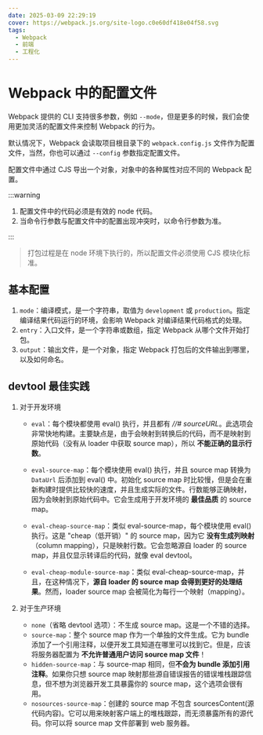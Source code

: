 ```yaml
---
date: 2025-03-09 22:29:19
cover: https://webpack.js.org/site-logo.c0e60df418e04f58.svg
tags:
  - Webpack
  - 前端
  - 工程化
---
```


# Webpack 中的配置文件

Webpack 提供的 CLI 支持很多参数，例如 `--mode`，但是更多的时候，我们会使用更加灵活的配置文件来控制 Webpack 的行为。

默认情况下，Webpack 会读取项目根目录下的 `webpack.config.js` 文件作为配置文件，当然，你也可以通过 `--config` 参数指定配置文件。

配置文件中通过 CJS 导出一个对象，对象中的各种属性对应不同的 Webpack 配置。

:::warning

1. 配置文件中的代码必须是有效的 node 代码。
2. 当命令行参数与配置文件中的配置出现冲突时，以命令行参数为准。

:::

> 打包过程是在 node 环境下执行的，所以配置文件必须使用 CJS 模块化标准。

## 基本配置

1. `mode`：编译模式，是一个字符串，取值为 `development` 或 `production`。指定编译结果代码运行的环境，会影响 Webpack 对编译结果代码格式的处理。
2. `entry`：入口文件，是一个字符串或数组，指定 Webpack 从哪个文件开始打包。
3. `output`：输出文件，是一个对象，指定 Webpack 打包后的文件输出到哪里，以及如何命名。

## devtool 最佳实践

1. 对于开发环境

   - `eval`：每个模块都使用 eval() 执行，并且都有 _//# sourceURL_。此选项会非常快地构建。主要缺点是，由于会映射到转换后的代码，而不是映射到原始代码（没有从 loader 中获取 source map），所以 **不能正确的显示行数**。

   - `eval-source-map`：每个模块使用 eval() 执行，并且 source map 转换为 `DataUrl` 后添加到 eval() 中。初始化 source map 时比较慢，但是会在重新构建时提供比较快的速度，并且生成实际的文件。行数能够正确映射，因为会映射到原始代码中。它会生成用于开发环境的 **最佳品质** 的 source map。

   - `eval-cheap-source-map`：类似 eval-source-map，每个模块使用 eval() 执行。这是 "cheap（低开销）" 的 source map，因为它 **没有生成列映射**（column mapping），只是映射行数。它会忽略源自 loader 的 source map，并且仅显示转译后的代码，就像 eval devtool。

   - `eval-cheap-module-source-map`：类似 eval-cheap-source-map，并且，在这种情况下，**源自 loader 的 source map 会得到更好的处理结果**。然而，loader source map 会被简化为每行一个映射（mapping）。

2. 对于生产环境
   - `none`（省略 devtool 选项）：不生成 source map。这是一个不错的选择。
   - `source-map`：整个 source map 作为一个单独的文件生成。它为 bundle 添加了一个引用注释，以便开发工具知道在哪里可以找到它。但是，应该将服务器配置为 **不允许普通用户访问 source map 文件**！
   - `hidden-source-map`：与 source-map 相同，但**不会为 bundle 添加引用注释**。如果你只想 source map 映射那些源自错误报告的错误堆栈跟踪信息，但不想为浏览器开发工具暴露你的 source map，这个选项会很有用。
   - `nosources-source-map`：创建的 source map 不包含 sourcesContent(源代码内容)。它可以用来映射客户端上的堆栈跟踪，而无须暴露所有的源代码。你可以将 source map 文件部署到 web 服务器。

